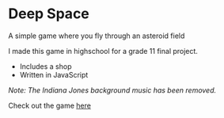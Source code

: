 # Deep Space
 A simple game where you fly through an asteroid field
 
 I made this game in highschool for a grade 11 final project.

 - Includes a shop
 - Written in JavaScript

*Note: The Indiana Jones background music has been removed.*

Check out the game [here](https://aaron777collins.github.io/Deep-Space)

